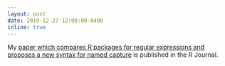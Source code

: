 ```yaml
---
layout: post
date: 2019-12-27 12:00:00-0400
inline: true
---
```


My [paper which compares R packages for regular expressions and
proposes a new syntax for named
capture](https://journal.r-project.org/archive/2019/RJ-2019-050/index.html)
is published in the R Journal.

